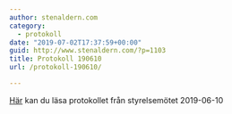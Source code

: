 ```yaml
---
author: stenaldern.com
category:
  - protokoll
date: "2019-07-02T17:37:59+00:00"
guid: http://www.stenaldern.com/?p=1103
title: Protokoll 190610
url: /protokoll-190610/

---
```

[Här](/wp-content/uploads/2019/07/Protokoll_styrelsemote_20190610.pdf) kan du läsa protokollet från styrelsemötet 2019-06-10
